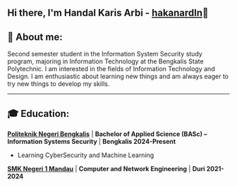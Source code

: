 ## Hi there, I'm Handal Karis Arbi - [hakanardln](#)👋

## 🔗 About me:
Second semester student in the Information System Security study program, majoring in Information Technology at the Bengkalis State Polytechnic. I am interested in the fields of Information Technology and Design. I am enthusiastic about learning new things and am always eager to try new things to develop my skills.

---
## 🎓 Education:
**[Politeknik Negeri Bengkalis](#)** | **Bachelor of Applied Science (BASc) – Information Systems Security** 
| **Bengkalis 2024-Present**
- Learning CyberSecurity and Machine Learning

**[SMK Negeri 1 Mandau](#)** | **Computer and Network Engineering** | **Duri 2021-2024**
